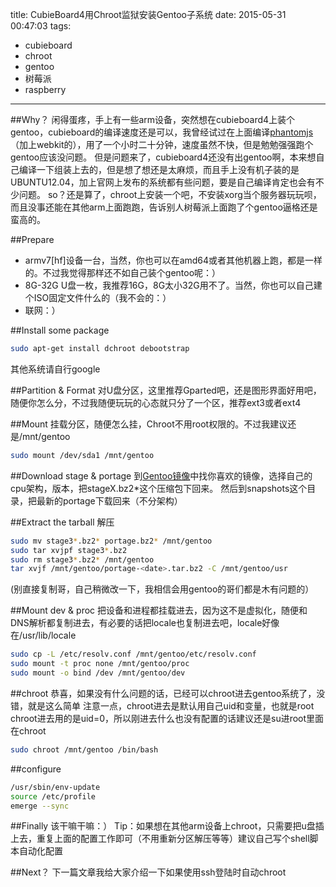 title: CubieBoard4用Chroot监狱安装Gentoo子系统
date: 2015-05-31 00:47:03
tags:
- cubieboard
- chroot
- gentoo
- 树莓派
- raspberry
---

##Why？
闲得蛋疼，手上有一些arm设备，突然想在cubieboard4上装个gentoo，cubieboard的编译速度还是可以，我曾经试过在上面编译[phantomjs](http://phantomjs.org/)（加上webkit的），用了一个小时二十分钟，速度虽然不快，但是勉勉强强跑个gentoo应该没问题。
但是问题来了，cubieboard4还没有出gentoo啊，本来想自己编译一下组装上去的，但是想了想还是太麻烦，而且手上没有机子装的是UBUNTU12.04，加上官网上发布的系统都有些问题，要是自己编译肯定也会有不少问题。
so？还是算了，chroot上安装一个吧，不安装xorg当个服务器玩玩呗，而且没事还能在其他arm上面跑跑，告诉别人树莓派上面跑了个gentoo逼格还是蛮高的。

##Prepare
-   armv7[hf]设备一台，当然，你也可以在amd64或者其他机器上跑，都是一样的。不过我觉得那样还不如自己装个gentoo呢：）
-   8G-32G U盘一枚，我推荐16G，8G太小32G用不了。当然，你也可以自己建个ISO固定文件什么的（我不会的：）
-   联网：）

##Install some package
```bash
sudo apt-get install dchroot debootstrap
```
其他系统请自行google

##Partition & Format
对U盘分区，这里推荐Gparted吧，还是图形界面好用吧，随便你怎么分，不过我随便玩玩的心态就只分了一个区，推荐ext3或者ext4


##Mount
挂载分区，随便怎么挂，Chroot不用root权限的。不过我建议还是/mnt/gentoo
```bash
sudo mount /dev/sda1 /mnt/gentoo
```

##Download stage & portage
到[Gentoo镜像](https://www.gentoo.org/downloads/mirrors/)中找你喜欢的镜像，选择自己的cpu架构，版本，把stageX.bz2*这个压缩包下回来。
然后到snapshots这个目录，把最新的portage下载回来（不分架构）

##Extract the tarball
解压
```bash
sudo mv stage3*.bz2* portage.bz2* /mnt/gentoo
sudo tar xvjpf stage3*.bz2
sudo rm stage3*.bz2* /mnt/gentoo
tar xvjf /mnt/gentoo/portage-<date>.tar.bz2 -C /mnt/gentoo/usr
```
(别直接复制哥，自己稍微改一下，我相信会用gentoo的哥们都是木有问题的）

##Mount dev & proc
把设备和进程都挂载进去，因为这不是虚拟化，随便和DNS解析都复制进去，有必要的话把locale也复制进去吧，locale好像在/usr/lib/locale
```bash
sudo cp -L /etc/resolv.conf /mnt/gentoo/etc/resolv.conf
sudo mount -t proc none /mnt/gentoo/proc
sudo mount -o bind /dev /mnt/gentoo/dev
```

##chroot
恭喜，如果没有什么问题的话，已经可以chroot进去gentoo系统了，没错，就是这么简单
注意一点，chroot进去是默认用自己uid和变量，也就是root chroot进去用的是uid=0，所以刚进去什么也没有配置的话建议还是su进root里面在chroot
```bash
sudo chroot /mnt/gentoo /bin/bash
```

##configure
```bash
/usr/sbin/env-update
source /etc/profile
emerge --sync
```
##Finally
该干嘛干嘛：）
Tip：如果想在其他arm设备上chroot，只需要把u盘插上去，重复上面的配置工作即可（不用重新分区解压等等）建议自己写个shell脚本自动化配置

##Next？
下一篇文章我给大家介绍一下如果使用ssh登陆时自动chroot
